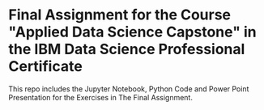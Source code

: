 # Final Assignment for the Course "Applied Data Science Capstone" in the IBM Data Science Professional Certificate

This repo includes the Jupyter Notebook, Python Code and Power Point Presentation for the Exercises in The Final Assignment.